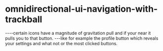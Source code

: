 # omnidirectional-ui-navigation-with-trackball
----certain icons have a magnitude of gravitation pull and if your near it pulls you to that button.
---like for example the profile button which reveals your settings and what not or the most clicked buttons.
